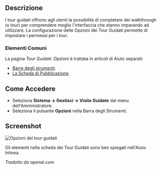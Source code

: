 <!-- Filename: Help4.x:Guided_Tours:_Options / Display title: Visite Guidate: Opzioni -->

## Descrizione

I tour guidati offrono agli utenti la possibilità di completare dei walkthrough (o tour) per comprendere meglio l'interfaccia che stanno imparando ad utilizzare. La configurazione delle Opzioni dei Tour Guidati permette di impostare i permessi per i tour.

### Elementi Comuni

La pagina *Tour Guidati: Opzioni* è trattata in articoli di Aiuto separati:

* [Barre degli strumenti](jdocmanual?article=help/common-elements/toolbars).
* [La Scheda di Pubblicazione](jdocmanual?article=help/common-elements/edit-publishing).

## Come Accedere

- Seleziona **Sistema -> Gestisci -> Visite Guidate** dal menu dell'Amministratore.
- Seleziona il pulsante **Opzioni** nella Barra degli Strumenti.

## Screenshot

![Opzioni dei tour guidati](../../../en/images/guided-tours/guided-tours-options.png)

Gli elementi nella scheda dei Tour Guidati sono ben spiegati nell'Aiuto Inlinea.

*Tradotto da openai.com*

